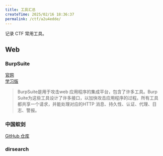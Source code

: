 ```yaml
---
title: 工具汇总
createTime: 2025/02/16 18:36:37
permalink: /ctf/a2u4edde/
---
```

记录 CTF 常用工具。

## Web

### BurpSuite

[官网](https://portswigger.net/burp/releases)  
[学习版](https://www.52pojie.cn/thread-1544866-1-1.html)  
> BurpSuite是用于攻击web 应用程序的集成平台，包含了许多工具。Burp Suite为这些工具设计了许多接口，以加快攻击应用程序的过程。所有工具都共享一个请求，并能处理对应的HTTP 消息、持久性、认证、代理、日志、警报。

### 中国蚁剑

[GitHub 仓库](https://github.com/AntSwordProject/antSword)

### dirsearch
